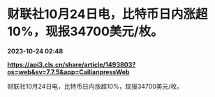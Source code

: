 # 财联社10月24日电，比特币日内涨超10%，现报34700美元/枚。

**2023-10-24 02:48**

**https://api3.cls.cn/share/article/1493803?os=web&sv=7.7.5&app=CailianpressWeb**

财联社10月24日电，比特币日内涨超10%，现报34700美元/枚。